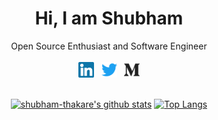 <div align="center">

<h1>Hi, I am Shubham</h1>
<span>Open Source Enthusiast and Software Engineer</span>

</div>

<br />

<div align="center">
  <a href="https://www.linkedin.com/in/shubham-v-thakare" target="_blank"><img src="./icons/linkedin.svg" width="25px"/></a>
  &nbsp;
  <a href="https://twitter.com/_shubhamthakare" target="_blank"><img src="./icons/twitter.svg" width="25px"/></a>
  &nbsp;
  <a href="https://medium.com/@shubham.thakare" target="_blank"><img src="./icons/medium.svg" width="25px"/></a>
</div>

<br />

<div align="center">
  
  [![shubham-thakare's github stats](https://github-readme-stats.vercel.app/api?username=shubham-thakare&show_icons=true&theme=radical&include_all_commits=true&count_private=true&hide_title=true)](https://github.com/shubham-thakare?tab=repositories)
  [![Top Langs](https://github-readme-stats.vercel.app/api/top-langs/?username=shubham-thakare&layout=compact&theme=blue-green)](https://github.com/shubham-thakare?tab=repositories)
</div>
